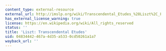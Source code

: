 ```yaml
---
content_type: external-resource
external_url: http://imslp.org/wiki/Transcendental_Etudes_%28Liszt%2C_Franz%29
has_external_license_warning: true
license: https://en.wikipedia.org/wiki/All_rights_reserved
status: ''
title: 'Liszt: Transcendental Etudes'
uid: 04834442-467a-4d35-a533-0cd50261a1a7
wayback_url: ''
---
```

